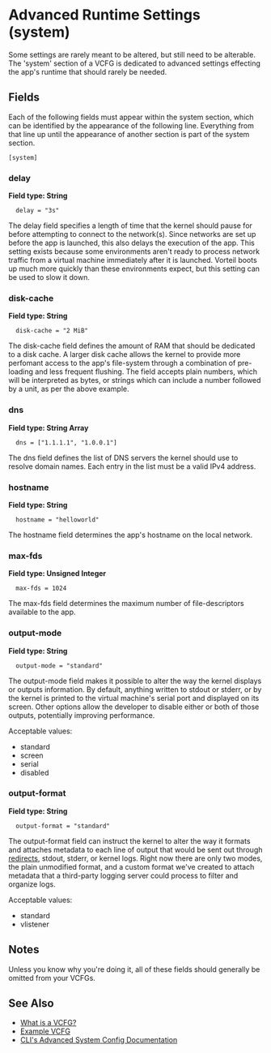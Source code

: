 # Advanced Runtime Settings (system)

Some settings are rarely meant to be altered, but still need to be alterable.
The 'system' section of a VCFG is dedicated to advanced settings effecting the 
app's runtime that should rarely be needed.

## Fields

Each of the following fields must appear within the system section, which can be
identified by the appearance of the following line. Everything from that line 
up until the appearance of another section is part of the system section.

```
[system]
```

### delay 

**Field type: String**

```
  delay = "3s"
```

The delay field specifies a length of time that the kernel should pause for 
before attempting to connect to the network(s). Since networks are set up before
the app is launched, this also delays the execution of the app. This setting 
exists because some environments aren't ready to process network traffic from a 
virtual machine immediately after it is launched. Vorteil boots up much more 
quickly than these environments expect, but this setting can be used to slow it
down.

### disk-cache 

**Field type: String**

```
  disk-cache = "2 MiB"
```

The disk-cache field defines the amount of RAM that should be dedicated to a 
disk cache. A larger disk cache allows the kernel to provide more perfomant 
access to the app's file-system through a combination of pre-loading and less 
frequent flushing. The field accepts plain numbers, which will be interpreted as
bytes, or strings which can include a number followed by a unit, as per the 
above example.

### dns 

**Field type: String Array**

```
  dns = ["1.1.1.1", "1.0.0.1"]
```

The dns field defines the list of DNS servers the kernel should use to resolve
domain names. Each entry in the list must be a valid IPv4 address. 

### hostname 

**Field type: String**

```
  hostname = "helloworld"
```

The hostname field determines the app's hostname on the local network. 

### max-fds

**Field type: Unsigned Integer**

```
  max-fds = 1024
```

The max-fds field determines the maximum number of file-descriptors available to
the app.

### output-mode

**Field type: String**

```
  output-mode = "standard"
```

The output-mode field makes it possible to alter the way the kernel displays or
outputs information. By default, anything written to stdout or stderr, or by the
kernel is printed to the virtual machine's serial port and displayed on its 
screen. Other options allow the developer to disable either or both of those 
outputs, potentially improving performance. 

Acceptable values:

* standard
* screen
* serial
* disabled

### output-format

**Field type: String**

```
  output-format = "standard"
```

The output-format field can instruct the kernel to alter the way it formats and
attaches metadata to each line of output that would be sent out through 
[redirects](../redirects), stdout, stderr, or kernel logs. Right now there are
only two modes, the plain unmodified format, and a custom format we've created
to attach metadata that a third-party logging server could process to filter and
organize logs. 

Acceptable values:

* standard
* vlistener

## Notes 

Unless you know why you're doing it, all of these fields should generally be 
omitted from your VCFGs.

## See Also 

* [What is a VCFG?](../introduction)
* [Example VCFG](../example)
* [CLI's Advanced System Config Documentation](../../../cli/vcfgs/system)